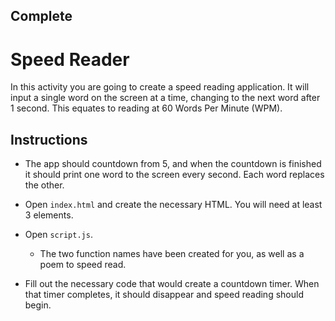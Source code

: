 ## Complete

# Speed Reader 

In this activity you are going to create a speed reading application. It will input a single word on the screen at a time, changing to the next word after 1 second. This equates to reading at 60 Words Per Minute (WPM).

## Instructions

* The app should countdown from 5, and when the countdown is finished it should print one word to the screen every second. Each word replaces the other.

* Open `index.html` and create the necessary HTML. You will need at least 3 elements.

* Open `script.js`.

  * The two function names have been created for you, as well as a poem to speed read.

* Fill out the necessary code that would create a countdown timer. When that timer completes, it should disappear and speed reading should begin.
